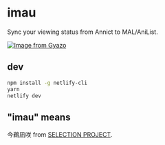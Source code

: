 # imau

Sync your viewing status from Annict to MAL/AniList.<br />

[![Image from Gyazo](https://i.gyazo.com/677b6dea14808fc7792c414be3e3df77.png)](https://gyazo.com/677b6dea14808fc7792c414be3e3df77)

## dev

```bash
npm install -g netlify-cli
yarn
netlify dev
```

## "imau" means

今鵜凪咲 from [SELECTION PROJECT](https://annict.com/works/7836).
